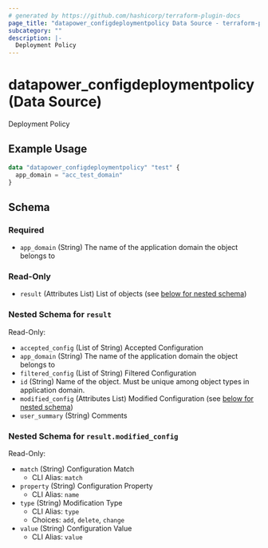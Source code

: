 ```yaml
---
# generated by https://github.com/hashicorp/terraform-plugin-docs
page_title: "datapower_configdeploymentpolicy Data Source - terraform-provider-datapower"
subcategory: ""
description: |-
  Deployment Policy
---
```


# datapower_configdeploymentpolicy (Data Source)

Deployment Policy

## Example Usage

```terraform
data "datapower_configdeploymentpolicy" "test" {
  app_domain = "acc_test_domain"
}
```

<!-- schema generated by tfplugindocs -->
## Schema

### Required

- `app_domain` (String) The name of the application domain the object belongs to

### Read-Only

- `result` (Attributes List) List of objects (see [below for nested schema](#nestedatt--result))

<a id="nestedatt--result"></a>
### Nested Schema for `result`

Read-Only:

- `accepted_config` (List of String) Accepted Configuration
- `app_domain` (String) The name of the application domain the object belongs to
- `filtered_config` (List of String) Filtered Configuration
- `id` (String) Name of the object. Must be unique among object types in application domain.
- `modified_config` (Attributes List) Modified Configuration (see [below for nested schema](#nestedatt--result--modified_config))
- `user_summary` (String) Comments

<a id="nestedatt--result--modified_config"></a>
### Nested Schema for `result.modified_config`

Read-Only:

- `match` (String) Configuration Match
  - CLI Alias: `match`
- `property` (String) Configuration Property
  - CLI Alias: `name`
- `type` (String) Modification Type
  - CLI Alias: `type`
  - Choices: `add`, `delete`, `change`
- `value` (String) Configuration Value
  - CLI Alias: `value`
